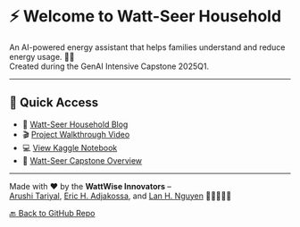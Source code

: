 # ⚡ Welcome to Watt-Seer Household

An AI-powered energy assistant that helps families understand and reduce energy usage. 🌱💡  
Created during the GenAI Intensive Capstone 2025Q1.

---

## 🔗 Quick Access

- 📝 [Watt-Seer Household Blog](https://arushitariyal.github.io/Watt-Seer-Household/watt-seer-household.html)
- 🎬 [Project Walkthrough Video](https://youtu.be/Mrld6CWXUtg)
- 💻 [View Kaggle Notebook](https://www.kaggle.com/code/arushitariyal/watt-seer-household)
- 🧩 [Watt-Seer Capstone Overview](https://arushitariyal.github.io/Watt-Seer-Household/watt-seer-capstone-project.html)

---

Made with ❤️ by the **WattWise Innovators** –  
[Arushi Tariyal](https://www.kaggle.com/arushitariyal), [Eric H. Adjakossa](https://www.kaggle.com/ericadjakossa), and [Lan H. Nguyen](https://www.kaggle.com/lannguyenrs) 👩‍💻👨‍💻✨

[🔙 Back to GitHub Repo](https://github.com/ArushiTariyal/Watt-Seer-Household)
